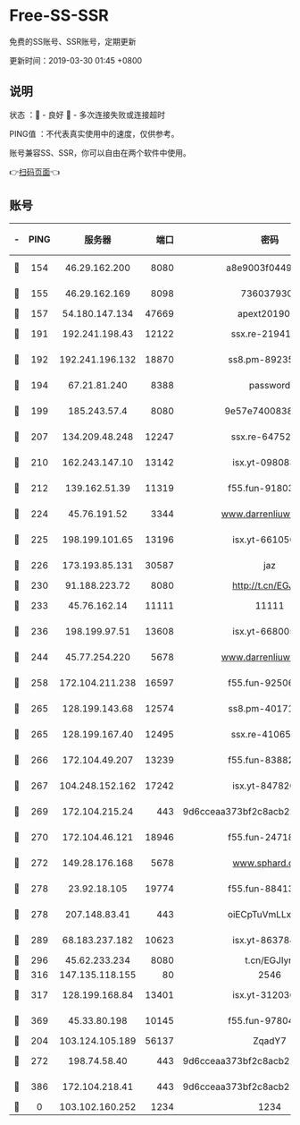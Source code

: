 # Free-SS-SSR

免费的SS账号、SSR账号，定期更新

更新时间：2019-03-30 01:45 +0800

## 说明

状态     ：🙂 - 良好 🙁 - 多次连接失败或连接超时

PING值   ：不代表真实使用中的速度，仅供参考。

账号兼容SS、SSR，你可以自由在两个软件中使用。

👉[扫码页面](https://liesauer.github.io/Free-SS-SSR/)👈

## 账号

|-|PING|服务器|端口|密码|加密方式|区域|
|:----:|:----:|:-----:|-----:|:----:|:----:|:----:|
|🙂|154|46.29.162.200|8080|a8e9003f0449cea5|chacha20-ietf|RU|
|🙂|155|46.29.162.169|8098|7360379305|aes-256-cfb||
|🙂|157|54.180.147.134|47669|apext2019001|chacha20|KR|
|🙂|191|192.241.198.43|12122|ssx.re-21941720|aes-256-cfb|US|
|🙂|192|192.241.196.132|18870|ss8.pm-89235292|aes-256-cfb|US|
|🙂|194|67.21.81.240|8388|password|aes-256-cfb|US|
|🙂|199|185.243.57.4|8080|9e57e7400838a01e|chacha20-ietf|US|
|🙂|207|134.209.48.248|12247|ssx.re-64752924|aes-256-cfb|US|
|🙂|210|162.243.147.10|13142|isx.yt-09808373|aes-256-cfb|US|
|🙂|212|139.162.51.39|11319|f55.fun-91803010|aes-256-cfb|SG|
|🙂|224|45.76.191.52|3344|www.darrenliuwei.com|aes-256-cfb|JP|
|🙂|225|198.199.101.65|13196|isx.yt-66105036|aes-256-cfb|US|
|🙂|226|173.193.85.131|30587|jaz|aes-256-cfb|US|
|🙂|230|91.188.223.72|8080|http://t.cn/EGJIyrl|rc4-md5|RU|
|🙂|233|45.76.162.14|11111|11111|aes-256-cfb|SG|
|🙂|236|198.199.97.51|13608|isx.yt-66800500|aes-256-cfb|US|
|🙂|244|45.77.254.220|5678|www.darrenliuwei.com|aes-256-cfb|SG|
|🙂|258|172.104.211.238|16597|f55.fun-92506432|aes-256-cfb|US|
|🙂|265|128.199.143.68|12574|ss8.pm-40171422|aes-256-cfb|SG|
|🙂|265|128.199.167.40|12495|ssx.re-41065683|aes-256-cfb|SG|
|🙂|266|172.104.49.207|13239|f55.fun-83882442|aes-256-cfb|SG|
|🙂|267|104.248.152.162|17242|isx.yt-84782037|aes-256-cfb|SG|
|🙂|269|172.104.215.24|443|9d6cceaa373bf2c8acb22e60b6a58be6|aes-256-cfb|US|
|🙂|270|172.104.46.121|18946|f55.fun-24718503|aes-256-cfb|SG|
|🙂|272|149.28.176.168|5678|www.sphard.com|aes-256-cfb|AU|
|🙂|278|23.92.18.105|19774|f55.fun-88413753|aes-256-cfb|US|
|🙂|278|207.148.83.41|443|oiECpTuVmLLxk4Ts|aes-256-cfb|AU|
|🙂|289|68.183.237.182|10623|isx.yt-86378455|aes-256-cfb|SG|
|🙂|296|45.62.233.234|8080|t.cn/EGJIyrl|rc4-md5|CA|
|🙂|316|147.135.118.155|80|2546|chacha20|US|
|🙂|317|128.199.168.84|13401|isx.yt-31203634|aes-256-cfb|SG|
|🙂|369|45.33.80.198|10145|f55.fun-97804502|aes-256-cfb|US|
|🙂|204|103.124.105.189|56137|ZqadY7|chacha20|US|
|🙂|272|198.74.58.40|443|9d6cceaa373bf2c8acb22e60b6a58be6|aes-256-cfb|US|
|🙂|386|172.104.218.41|443|9d6cceaa373bf2c8acb22e60b6a58be6|aes-256-cfb|US|
|🙁|0|103.102.160.252|1234|1234|rc4-md5|JP|
